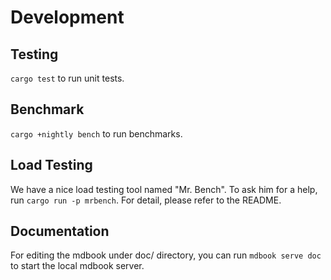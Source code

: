 # Development

## Testing

`cargo test` to run unit tests.

## Benchmark

`cargo +nightly bench` to run benchmarks.

## Load Testing

We have a nice load testing tool named "Mr. Bench".
To ask him for a help, run `cargo run -p mrbench`.
For detail, please refer to the README.

## Documentation

For editing the mdbook under doc/ directory,
you can run `mdbook serve doc` to start the local mdbook server.